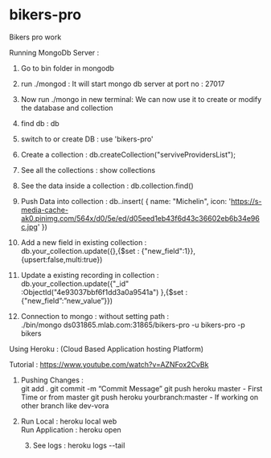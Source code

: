 # bikers-pro
Bikers pro work

Running MongoDb Server :

1) Go to bin folder in mongodb </br>
2) run ./mongod : It will start mongo db server at port no : 27017 </br>
3) Now run ./mongo in new terminal: We can now use it to create or modify the database and collection </br>
4) find db : db </br>
5) switch to or create DB : use 'bikers-pro' </br>
6) Create a collection : db.createCollection("serviveProvidersList");<br>
6) See all the collections : show collections </br>
7) See the data inside a collection : db.collection.find() </br>
8) Push Data into collection : db.<collection-name>.insert( { name: "Michelin", icon: 'https://s-media-cache-ak0.pinimg.com/564x/d0/5e/ed/d05eed1eb43f6d43c36602eb6b34e96c.jpg' }) </br>
9) Add a new field in existing collection : </br>
            db.your_collection.update({},{$set : {"new_field":1}},{upsert:false,multi:true}) </br>
10) Update a existing recording in collection : <br>
db.your_collection.update({"_id" :ObjectId("4e93037bbf6f1dd3a0a9541a") },{$set : {"new_field”:”new_value”}})

11) Connection to mongo : without setting path :  <br>
./bin/mongo ds031865.mlab.com:31865/bikers-pro -u bikers-pro -p bikers

Using Heroku : (Cloud Based Application hosting Platform)

Tutorial : https://www.youtube.com/watch?v=AZNFox2CvBk <br>

1. Pushing Changes : <br>
	git add .
	git commit -m “Commit Message”
	git push heroku master - First Time or from master
	git push heroku yourbranch:master - If working on other branch like dev-vora

2. Run Local : heroku local web <br>
	Run Application : heroku open <br>

   3. See logs :  heroku logs --tail
